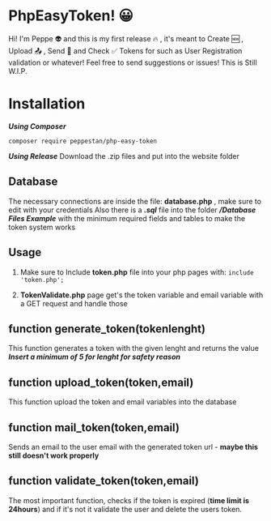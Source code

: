# PhpEasyToken! 😀

Hi! I'm Peppe 👽 and this is my first release 🔥 , it's meant to Create 🆕 , Upload 📤 , Send 📧 and Check ✅ Tokens for such as User Registration validation or whatever! Feel free to send suggestions or issues! This is Still W.I.P.


# Installation

***Using Composer*** 

    composer require peppestan/php-easy-token

***Using Release*** 
Download the .zip files and put into the website folder


## Database

The necessary connections are inside the file: **database.php** , make sure to edit with your credentials
Also there is a ***.sql*** file into the folder ***/Database Files Example*** with the minimum required fields and tables to make the token system works

## Usage

 1. Make sure to Include **token.php** file into your php pages with:
 `include 'token.php';`
 
 2. **TokenValidate.php** page get's the token variable and email variable with a GET request and handle those 

## function  generate_token(tokenlenght)

 This function generates a token with the given lenght and returns the value
 ***Insert a minimum of 5 for lenght for safety reason***
## function  upload_token(token,email)
This function upload the token and email variables into the database 
## function  mail_token(token,email)
Sends an email to the user email with the generated token url - **maybe this still doesn't work properly**
## function  validate_token(token,email)
The most important function, checks if the token is expired (**time limit is 24hours**) and if it's not it validate the user and delete the users token.
